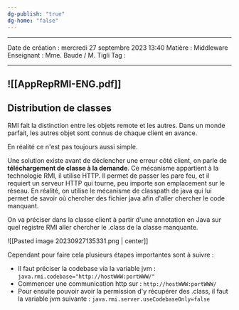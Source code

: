 ```yaml
---
dg-publish: "true"
dg-home: "false"
---
```

 ---

 Date de création : mercredi 27 septembre 2023 13:40
 Matière : Middleware
 Enseignant : Mme. Baude / M. Tigli
 Tag :

---
 ![[AppRepRMI-ENG.pdf]]
---

## Distribution de classes

RMI fait la distinction entre les objets remote et les autres.
Dans un monde parfait, les autres objet sont connus de chaque client en avance.

En réalité ce n'est pas toujours aussi simple.

Une solution existe avant de déclencher une erreur côté client, on parle de **téléchargement de classe à la demande**.
Ce mécanisme appartient à la technologie RMI, il utilise HTTP. Il permet de passer les pare feu, et il requiert un serveur HTTP qui tourne, peu importe son emplacement sur le réseau.
En réalité, on utilise le mécanisme de classpath de java qui lui permet de savoir où chercher des fichier java afin d'aller chercher le code manquant.

On va préciser dans la classe client à partir d'une annotation en Java sur quel registre RMI aller chercher le .class de la classe manquante.

![[Pasted image 20230927135331.png | center]]

Cependant pour faire cela plusieurs étapes importantes sont à suivre :
- Il faut préciser la codebase via la variable jvm : `java.rmi.codebase="http://hostWWW:portWWW/"`
- Commencer une communication http sur : `http://hostWWW:portWWW/`
- Pour ensuite pouvoir avoir la permission d'y récupérer des .class, il faut la variable jvm suivante :
  `java.rmi.server.useCodebaseOnly=false`